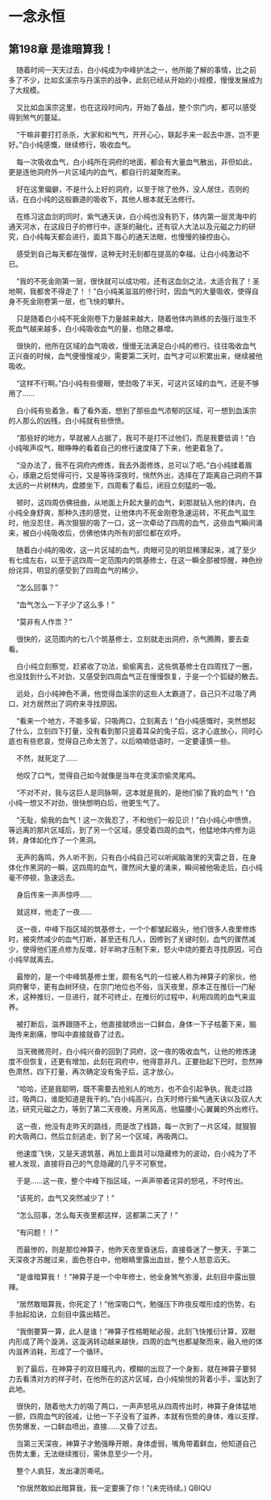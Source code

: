 # 一念永恒 
 ## 第198章 是谁暗算我！
     随着时间一天天过去，白小纯成为中峰护法之一，他所能了解的事情，比之前多了不少，比如玄溪宗与丹溪宗的战争，此刻已经从开始的小规模，慢慢发展成为了大规模。

    又比如血溪宗这里，也在这段时间内，开始了备战，整个宗门内，都可以感受得到煞气的蔓延。

    “干嘛非要打打杀杀，大家和和气气，开开心心，联起手来一起去中游，岂不更好。”白小纯感慨，继续修行，吸收血气。

    每一次吸收血气，白小纯所在洞府的地面，都会有大量血气散出，非但如此，更是连他洞府外一片区域内的血气，都自行的凝聚而来。

    好在这里偏僻，不是什么上好的洞府，以至于除了他外，没人居住，否则的话，在白小纯的这般霸道的吸收下，其他人根本就无法修行。

    在练习这血剑的同时，紫气通天诀，白小纯也没有扔下，体内第一层灵海中的通天河水，在这段日子的修行中，逐渐的融化，还有驭人大法以及元磁之力的研究，白小纯每天都会进行，面具下眉心的通天法眼，也慢慢的操控由心。

    感受到自己每天都在强悍，这种无时无刻都在提高的幸福，让白小纯激动不已。

    “我的不死金刚第一层，很快就可以成功啦，还有这血剑之法，太适合我了！圣地啊，我都舍不得走了！！”白小纯美滋滋的修行时，因血气的大量吸收，使得自身不死金刚卷第一层，也飞快的攀升。

    只是随着白小纯不死金刚卷下力量越来越大，随着他体内熟练的去强行滋生不死血气越来越多，白小纯吸收血气的量，也随之暴增。

    很快的，他所在区域的血气吸收，慢慢无法满足白小纯的修行。往往吸收血气正兴奋的时候，血气便慢慢减少，需要第二天时，血气才可以积累出来，继续被他吸收。

    “这样不行啊。”白小纯有些傻眼，使劲吸了半天，可这片区域的血气，还是不够用了……

    白小纯有些着急，看了看外面，想到了那些血气浓郁的区域，可一想到血溪宗的人那么的凶残，白小纯就有些愤愤。

    “那些好的地方，早就被人占据了，我可不是打不过他们，而是我要低调！”白小纯唉声叹气，眼睁睁的看着自己的修行速度降了下来，他更着急了。

    “没办法了，我不在洞府内修炼，我去外面修炼，总可以了吧。”白小纯揉着眉心，琢磨之后觉得可行，又是等待深夜时，悄然外出，选择在了距离自己洞府不算太远的一片树林内，盘膝坐下，四周看了看后，闭目立刻猛的一吸。

    顿时，这四周仿佛扭曲，从地面上升起大量的血气，刹那就钻入他的体内，白小纯全身舒爽，那种久违的感觉，让他体内不死金刚卷急速运转，不死血气滋生时，他没忍住，再次狠狠的吸了一口，这一次牵动了四周的血气，这些血气瞬间涌来，被白小纯吸收后，仿佛他体内所有的部位都在欢呼。

    随着白小纯的吸收，这一片区域的血气，肉眼可见的明显稀薄起来，减了至少有七成左右，以至于这四周一定范围内的筑基修士，在这一瞬全部被惊醒，神色纷纷诧异，明显的感受到了四周血气的稀少。

    “怎么回事？”

    “血气怎么一下子少了这么多！”

    “莫非有人作祟？”

    很快的，这范围内的七八个筑基修士，立刻就走出洞府，杀气腾腾，要去查看。

    白小纯立刻察觉，赶紧收了功法，偷偷离去，这些筑基修士在四周找了一圈，也没找到什么不对劲，又感受到四周血气正在慢慢恢复，于是一个个狐疑的散去。

    远处，白小纯神色不满，他觉得血溪宗的这些人太霸道了，自己只不过吸了两口，对方居然出了洞府来寻找原因。

    “看来一个地方，不能多留，只吸两口，立刻离去！”白小纯感慨时，突然想起了什么，立刻四下打量，没有看到那只竖着耳朵的兔子后，这才心底放心，同时心底也有些悲哀，觉得自己命太苦了，以后喃喃低语时，一定要谨慎一些。

    不然，就死定了……

    他叹了口气，觉得自己如今就像是当年在灵溪宗偷灵尾鸡。

    “不对不对，我与这巨人是同脉啊，这本就是我的，是他们偷了我的血气！”白小纯一想又不对劲，很快想明白后，他更生气了。

    “无耻，偷我的血气！这一次我忍了，不和他们一般见识！”白小纯心中愤愤，等远离的那片区域后，到了另一个区域，感受着四周的血气，他猛地体内修为运转，身体如化作了一个黑洞。

    无声的轰鸣，外人听不到，只有白小纯自己可以听闻脑海里的天雷之音，在身体化作黑洞的一瞬，这四周的血气，骤然间大量的涌来，瞬间被他吸走后，白小纯毫不停顿，急速远去。

    身后传来一声声惊呼……

    就这样，他走了一夜……

    这一夜，中峰下指区域的筑基修士，一个个都皱起眉头，他们很多人夜里修炼时，被突然减少的血气打断，甚至还有几人，因修到了关键时刻，血气的骤然减少，使得他们差点修为反噬，好半晌才压制下来，怒火中烧的要去寻找原因，可白小纯早就离去。

    最惨的，是一个中峰筑基修士里，颇有名气的一位被人称为神算子的家伙，他洞府奢华，更有血树环绕，在宗门地位也不俗，当天夜里，原本正在推衍一门秘术，这种推衍，一旦进行，就不可终止，在推衍的过程中，利用四周的血气来滋养。

    被打断后，滋养跟随不上，他直接就喷出一口鲜血，身体一下子枯萎下来，脑海传来剧痛，惨叫中直接就昏了过去。

    当天微微亮时，白小纯兴奋的回到了洞府，这一夜的吸收血气，让他的修炼速度不但恢复，还更有增加，此刻在洞府中，他得意非凡，正要抬起下巴时，忽然神色肃然，四下打量，再次确定没有兔子后，这才放心。

    “哈哈，还是我聪明，既不需要去抢别人的地方，也不会引起争执，我走过路过，吸两口，谁能知道是我干的。”白小纯高兴，白天时修行紫气通天诀以及驭人大法，研究元磁之力，等到了第二天夜晚，月黑风高，他猫腰小心翼翼的外出修行。

    这一夜，他没有走昨天的路线，而是改了线路，每一次到了一片区域，就狠狠的大吸两口，然后立刻逃走，到了另一个区域，再吸两口。

    他速度飞快，又是天道筑基，再加上面具可以隐藏修为的波动，白小纯为了不被人发现，直接将自己的气息隐藏的几乎不可察觉。

    于是……这一夜，整个中峰下指区域，一声声带着诧异的怒吼，不时传出。

    “该死的，血气又突然减少了！”

    “怎么回事，怎么每天夜里都这样，这都第二天了！”

    “有问题！！”

    而最惨的，则是那位神算子，他昨天夜里昏迷后，直接昏迷了一整天，于第二天深夜才苏醒过来，面色苍白中，他眼睛里露出血丝，整个人怒意滔天。

    “是谁暗算我！！”神算子是一个中年修士，他全身煞气弥漫，此刻目中露出狠辣。

    “居然敢暗算我，你死定了！”他深吸口气，勉强压下昨夜反噬形成的伤势，右手抬起掐诀，立刻目中露出精芒。

    “我倒要算一算，此人是谁！”神算子性格睚眦必报，此刻飞快推衍计算，双眼内形成了两个漩涡，这漩涡转动越来越快，四周的血气也都凝聚而来，融入他的体内滋养消耗，形成了一个循环。

    到了最后，在神算子的双目瞳孔内，模糊的出现了一个身影，就在神算子要努力去看清对方的样子时，在他所在的这片区域，白小纯愉悦的背着小手，溜达到了此地。

    很快的，随着他大力的吸了两口，一声声怒吼从四周传出时，神算子身体猛地一颤，四周血气的锐减，让他一下子没有了滋养，本就有伤势的身体，难以支撑，伤势爆发，一口鲜血喷出，直接……又昏了过去。

    当第三天深夜，神算子才勉强睁开眼，身体虚弱，嘴角带着鲜血，他知道自己伤势太重，无法继续推衍，需休息至少一个月。

    整个人疯狂，发出凄厉嘶吼。

    “你居然敢如此暗算我，我一定要撕了你！”(未完待续。) 
QBIQU